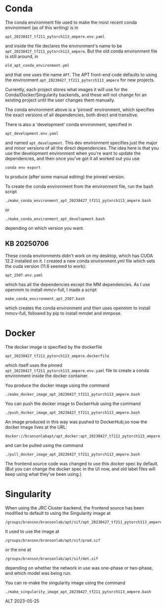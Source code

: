 # Conda

The conda environment file used to make the most recent conda
environment (as of this writing) is in
```
apt_20230427_tf211_pytorch113_ampere.env.yaml
```
and inside the file declares the environment's name to be
`apt_20230427_tf211_pytorch113_ampere`.  But the old conda environment
file is still around, in
```
old_apt_conda_environment.yml
```
and that one uses the name `APT`.  The APT front-end code defaults to
using the environment `apt_20230427_tf211_pytorch113_ampere` for new
projects.

Currently, each project stores what images it will use for the
Conda/Docker/Singularity backends, and these will not change for an
existing project until the user changes them manually.

The conda environment above is a 'pinned' environment, which specifies
the exact versions of all dependencies, both direct and transitive.

There is also a 'development' conda environment, specified in
```
apt_development.env.yaml
```
and named `apt_development`.  This dev environment specifies just the
major and minor versions of all the direct dependencies.  The idea
here is that you use the development environment when you're want to
update the dependencies, and then once you've got it all worked out
you use
```
conda env export
```
to produce (after some manual editing) the pinned version.

To create the conda environment from the environment file, run the
bash script
```
./make_conda_environment_apt_20230427_tf211_pytorch113_ampere.bash
```
or
```
./make_conda_environment_apt_development.bash
```
depending on which version you want.

## KB 20250706
These conda environments didn't work on my desktop, which has CUDA 12.2 installed on it.
I created a new conda environment.yml file which sets the cuda version (11.6 seemed to work):
```
apt_2507.env.yaml
```
which has all the dependencies except the MM dependencies. As I use openmim to install
mmcv-full, I made a script
```
make_conda_environment_apt_2507.bash
```
which creates the conda environment and then uses openmim to install mmcv-full, followed
by pip to install mmdet and mmpose.

# Docker

The docker image is specified by the dockerfile
```
apt_20230427_tf211_pytorch113_ampere.dockerfile
```
which itself uses the pinned
`apt_20230427_tf211_pytorch113_ampere.env.yaml` file to create a conda
environment inside the docker container.

You produce the docker image using the command
```
./make_docker_image_apt_20230427_tf211_pytorch113_ampere.bash
```

You can push the docker image to DockerHub using the command
```
./push_docker_image_apt_20230427_tf211_pytorch113_ampere.bash
```
An image produced in this way was pushed to DockerHub,so now the docker image lives at the URL:
```
docker://bransonlabapt/apt_docker:apt_20230427_tf211_pytorch113_ampere
```
and can be pulled using the command
```
./pull_docker_image_apt_20230427_tf211_pytorch113_ampere.bash
```

The frontend source code was changed to use this docker spec by
default.  (But you can change the docker spec in the UI now, and old
label files will keep using what they've been using.)



# Singularity

When using the JRC Cluster backend, the frontend source has been modified to default to using the Singularity image at
```
/groups/branson/bransonlab/apt/sif/apt_20230427_tf211_pytorch113_ampere.sif
```

It used to use the image at
```
/groups/branson/bransonlab/apt/sif/prod.sif
```
or the one at
```
/groups/branson/bransonlab/apt/sif/det.sif
```
depending on whether the network in use was one-phase or two-phase, and which model was being run.

You can re-make the singularity image using the command
```
./make_singularity_image_apt_20230427_tf211_pytorch113_ampere.bash
```

ALT
2023-05-25
